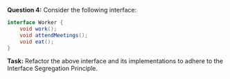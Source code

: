 **Question 4:**
Consider the following interface:

```java
interface Worker {
    void work();
    void attendMeetings();
    void eat();
}

```

**Task:**
Refactor the above interface and its implementations to adhere to the Interface Segregation Principle.
